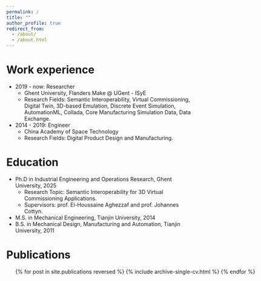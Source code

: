 ```yaml
---
permalink: /
title: ""
author_profile: true
redirect_from: 
  - /about/
  - /about.html
---
```


Work experience
======
* 2019 - now: Researcher
  * Ghent University, Flanders Make @ UGent - ISyE
  * Research Fields: Semantic Interoperability, Virtual Commissioning, Digital Twin, 3D-based Emulation, Discrete Event Simulation, AutomationML, Collada, Core Manufacturing Simulation Data, Data Exchange. 
* 2014 - 2019: Engineer
  * China Academy of Space Technology
  * Research Fields: Digital Product Design and Manufacturing.
 
Education
======
* Ph.D in Industrial Engineering and Operations Research, Ghent University, 2025
  * Research Topic: Semantic Interoperability for 3D Virtual Commissioning Applications.
  * Supervisors: prof. El-Houssaine Aghezzaf and prof. Johannes Cottyn.
* M.S. in Mechanical Engineering, Tianjin University, 2014
* B.S. in Mechanical Design, Manufacturing and Automation, Tianjin University, 2011
  
Publications
======
  <ul style="width: 1200px; overflow-y: auto;">{% for post in site.publications reversed %}
    {% include archive-single-cv.html %}
  {% endfor %}</ul>
